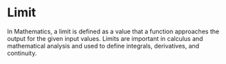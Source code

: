 # Limit
In Mathematics, a limit is defined as a value that a function approaches the output for the given input values. Limits are important in calculus and mathematical analysis and used to define integrals, derivatives, and continuity.

